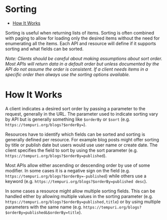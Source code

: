 # Sorting

- [How It Works](#how-it-works)
   
Sorting is useful when returning lists of items. Sorting is often combined with paging to allow for loading only the desired items without the need for enumerating all the items. Each API and resource will define if it supports sorting and what fields can be sorted.

*Note: Clients should be careful about making assumptions about sort order. Most APIs will return data in a default order but unless documented by the API do not assume the order is consistent. If a client needs items in a specific order then always use the sorting options available.*

# How It Works

A client indicates a desired sort order by passing a parameter to the request, generally in the URL. The parameter used to indicate sorting vary by API but is generally something like `$orderBy` or `$sort` (e.g. `https://tempuri.org/blogs?$orderBy=`). 

Resources have to identify which fields can be sorted and sorting is generally defined per resource. For example blog posts might offer sorting by title or publish date but users would use user name or create date. The client specifies the field to sort by using the sort parameter (e.g. `https://tempuri.org/blogs?$orderBy=published`). 

Most APIs allow either ascending or descending order by use of some modifier. In some cases it is a negative sign on the field (e.g. `https://tempuri.org/blogs?$orderBy=-published`) while others use a keyword (e.g. `https://tempuri.org/blogs?$orderBy=published desc`).

In some cases a resource might allow multiple sorting fields. This can be handled either by allowing multiple values in the sorting parameter (e.g. `https://tempuri.org/blogs?$orderBy=published,title`) or by using multiple parameters with the same name (e.g. `https://tempuri.org/blogs?$orderBy=published&$orderBy=title`).

